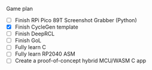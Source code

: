 Game plan
- [ ] Finish RPi Pico 89T Screenshot Grabber (Python)
- [X] Finish CycleGen template
- [ ] Finish DeepRCL
- [ ] Finish GoL
- [ ] Fully learn C
- [ ] Fully learn RP2040 ASM
- [ ] Create a proof-of-concept hybrid MCU/WASM C app
